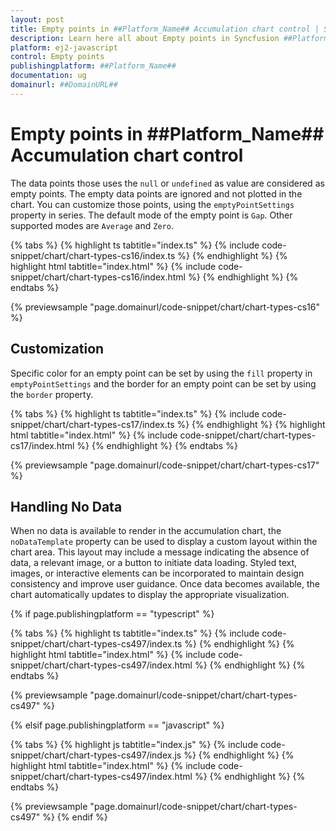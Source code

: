 ```yaml
---
layout: post
title: Empty points in ##Platform_Name## Accumulation chart control | Syncfusion
description: Learn here all about Empty points in Syncfusion ##Platform_Name## Accumulation chart control of Syncfusion Essential JS 2 and more.
platform: ej2-javascript
control: Empty points 
publishingplatform: ##Platform_Name##
documentation: ug
domainurl: ##DomainURL##
---
```


# Empty points in ##Platform_Name## Accumulation chart control

The data points those uses the `null` or `undefined` as value are considered as empty points. The empty data points are ignored and not plotted in the chart. You can customize those points, using the `emptyPointSettings` property in series. The default mode of the empty point is `Gap`. Other supported modes are `Average` and `Zero`.

{% tabs %}
{% highlight ts tabtitle="index.ts" %}
{% include code-snippet/chart/chart-types-cs16/index.ts %}
{% endhighlight %}
{% highlight html tabtitle="index.html" %}
{% include code-snippet/chart/chart-types-cs16/index.html %}
{% endhighlight %}
{% endtabs %}
          
{% previewsample "page.domainurl/code-snippet/chart/chart-types-cs16" %}

## Customization

Specific color for an empty point can be set by using the `fill` property in `emptyPointSettings` and the border for an empty point can be set by using the `border` property.

{% tabs %}
{% highlight ts tabtitle="index.ts" %}
{% include code-snippet/chart/chart-types-cs17/index.ts %}
{% endhighlight %}
{% highlight html tabtitle="index.html" %}
{% include code-snippet/chart/chart-types-cs17/index.html %}
{% endhighlight %}
{% endtabs %}
          
{% previewsample "page.domainurl/code-snippet/chart/chart-types-cs17" %}

## Handling No Data

When no data is available to render in the accumulation chart, the `noDataTemplate` property can be used to display a custom layout within the chart area. This layout may include a message indicating the absence of data, a relevant image, or a button to initiate data loading. Styled text, images, or interactive elements can be incorporated to maintain design consistency and improve user guidance. Once data becomes available, the chart automatically updates to display the appropriate visualization.

{% if page.publishingplatform == "typescript" %}

{% tabs %}
{% highlight ts tabtitle="index.ts" %}
{% include code-snippet/chart/chart-types-cs497/index.ts %}
{% endhighlight %}
{% highlight html tabtitle="index.html" %}
{% include code-snippet/chart/chart-types-cs497/index.html %}
{% endhighlight %}
{% endtabs %}
        
{% previewsample "page.domainurl/code-snippet/chart/chart-types-cs497" %}

{% elsif page.publishingplatform == "javascript" %}

{% tabs %}
{% highlight js tabtitle="index.js" %}
{% include code-snippet/chart/chart-types-cs497/index.js %}
{% endhighlight %}
{% highlight html tabtitle="index.html" %}
{% include code-snippet/chart/chart-types-cs497/index.html %}
{% endhighlight %}
{% endtabs %}

{% previewsample "page.domainurl/code-snippet/chart/chart-types-cs497" %}
{% endif %}